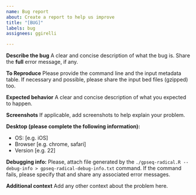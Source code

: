 ```yaml
---
name: Bug report
about: Create a report to help us improve
title: "[BUG]"
labels: bug
assignees: ggirelli

---
```


**Describe the bug**
A clear and concise description of what the bug is. Share the **full** error message, if any.

**To Reproduce**
Please provide the command line and the input metadata table. If necessary and possible, please share the input bed files (gzipped) too.

**Expected behavior**
A clear and concise description of what you expected to happen.

**Screenshots**
If applicable, add screenshots to help explain your problem.

**Desktop (please complete the following information):**
 - OS: [e.g. iOS]
 - Browser [e.g. chrome, safari]
 - Version [e.g. 22]

**Debugging info:**
Please, attach file generated by the `./gpseq-radical.R --debug-info > gpseq-radical-debug-info.txt` command. If the command fails, please specify that and share any associated error messages.

**Additional context**
Add any other context about the problem here.
